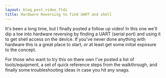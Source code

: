 ```yaml
---
layout: blog_post_video_ftdi
title: Hardware Reversing to find UART and shell
---
```


It's been a long time, but I finally posted a follow up video! In this one we'll dip a toe into hardware reversing by finding a UART (serial port) and using it to get shell access on the device. If you've never done anything with hardware this is a great place to start, or at least get some initial exposure to the concept. 

For those who want to try this on there own I've posted a list of tools/equipment, a set of quick reference steps from the walkthrough, and finally some troubleshooting ideas in case you hit any snags.
